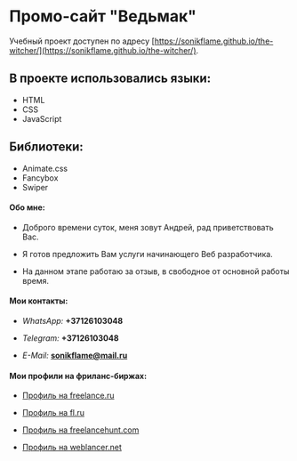 # Промо-сайт "Ведьмак"

Учебный проект доступен по адресу [https://sonikflame.github.io/the-witcher/](https://sonikflame.github.io/the-witcher/).


## В проекте использовались языки:

* HTML
* CSS
* JavaScript

## Библиотеки:

* Animate.css
* Fancybox
* Swiper


#### Обо мне:

* Доброго времени суток, меня зовут Андрей, рад приветствовать Вас.

* Я готов предложить Вам услуги начинающего Веб разработчика.

* На данном этапе работаю за отзыв, в свободное от основной работы время.

#### Мои контакты:

* *WhatsApp:* **+37126103048**

* *Telegram:* **+37126103048**

* *E-Mail:* **sonikflame@mail.ru**


#### Мои профили на фриланс-биржах:

* [Профиль на freelance.ru](https://freelance.ru/Sonikflame)

* [Профиль на fl.ru](https://www.fl.ru/users/sonikflame1/portfolio/)

* [Профиль на freelancehunt.com](https://freelancehunt.com/freelancer/Sonikflame.html)

* [Профиль на weblancer.net](https://www.weblancer.net/users/Sonikflame/)
